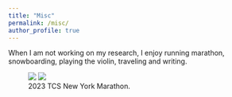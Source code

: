 ```yaml
---
title: "Misc"
permalink: /misc/
author_profile: true
---
```



When I am not working on my research, I enjoy running marathon, snowboarding, playing the violin, traveling and writing.


<figure class="half">
    <a href="/assets/images/marathonfoto-1.jpg"><img src="/assets/images/marathonfoto-1.jpg"></a>
    <a href="/assets/images/marathonfoto-2.jpg"><img src="/assets/images/marathonfoto-2.jpg"></a>
    <figcaption>2023 TCS New York Marathon.</figcaption>
</figure>
